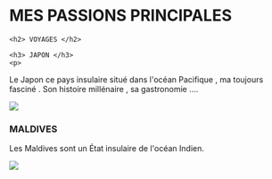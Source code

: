 <html>
  <head>

  </head>
  <body>
  <h1> MES PASSIONS PRINCIPALES </h1>
  
    <h2> VOYAGES </h2>
  
    <h3> JAPON </h3>
    <p>
    
Le Japon ce pays insulaire situé dans l'océan Pacifique , ma toujours fasciné .
Son histoire millénaire , sa gastronomie ....<p>
 
  <img src= " https://cdn.pixabay.com/photo/2016/12/12/22/31/japan-1902834_960_720.jpg  "   >
  
  
   
  <body>
    <h3> MALDIVES </h3>
  
    
 <p>  Les Maldives sont un État insulaire de l'océan Indien.
 <p>
   
<img src= " https://cdn.pixabay.com/photo/2017/01/20/00/30/maldives-1993704_960_720.jpg  "   >
